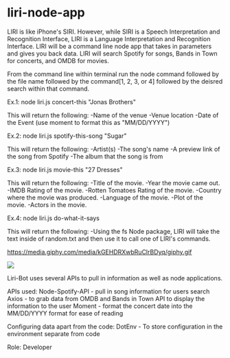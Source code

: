 # liri-node-app

<!-- Clearly state the problem the app is trying to solve (i.e. what is it doing and why) -->
LIRI is like iPhone's SIRI. However, while SIRI is a Speech Interpretation and Recognition Interface, LIRI is a Language Interpretation and Recognition Interface. LIRI will be a command line node app that takes in parameters and gives you back data. LIRI will search Spotify for songs, Bands in Town for concerts, and OMDB for movies.


<!-- Give start-to-finish instructions on how to run the app -->
From the command line within terminal run the node command followed by the file name followed by the command[1, 2, 3, or 4] followed by the deisred search within that command. 

Ex.1: node liri.js concert-this "Jonas Brothers"

This will return the following:
-Name of the venue
-Venue location
-Date of the Event (use moment to format this as "MM/DD/YYYY")

Ex.2: node liri.js spotify-this-song "Sugar"

This will return the following:
-Artist(s)
-The song's name
-A preview link of the song from Spotify
-The album that the song is from

Ex.3: node liri.js movie-this "27 Dresses"

This will return the following:
-Title of the movie.
-Year the movie came out.
-IMDB Rating of the movie.
-Rotten Tomatoes Rating of the movie.
-Country where the movie was produced.
-Language of the movie.
-Plot of the movie.
-Actors in the movie.

Ex.4: node liri.js do-what-it-says

This will return the following:
-Using the fs Node package, LIRI will take the text inside of random.txt and then use it to call one of LIRI's commands.


<!-- Include screenshots, gifs or videos of the app functioning -->
https://media.giphy.com/media/kGEHDRXwbRuClrBDyq/giphy.gif

<!-- Contain a link to a deployed version of the app -->
![](https://github.com/hlarson0210/liri-node-app)

<!-- Clearly list the technologies used in the app -->
Liri-Bot uses several APIs to pull in information as well as node applications.

APIs used:
Node-Spotify-API - pull in song information for users search
Axios - to grab data from OMDB and Bands in Town API to display the information to the user
Moment - format the concert date into the MM/DD/YYYY format for ease of reading

Configuring data apart from the code: 
DotEnv - To store configuration in the environment separate from code 



<!-- State your role in the app development -->
Role: Developer
